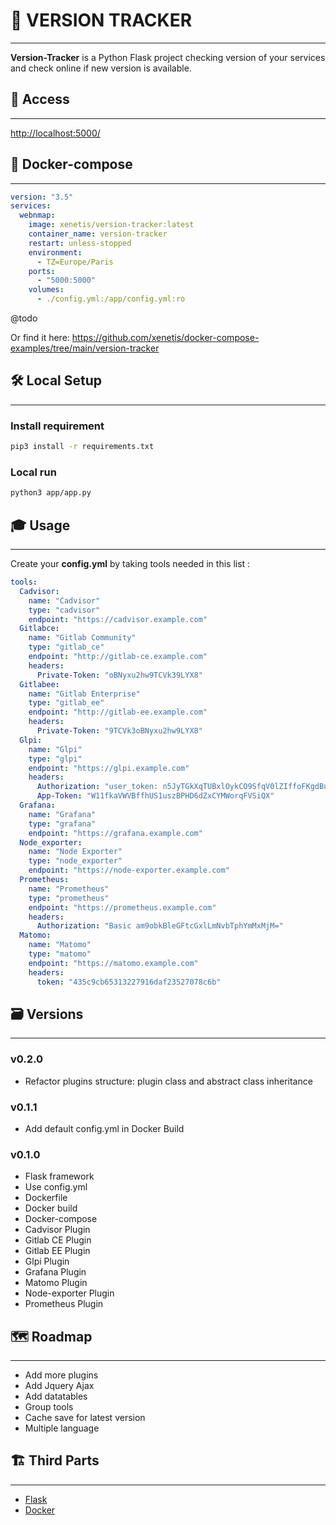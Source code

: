 # 📡 VERSION TRACKER

---

**Version-Tracker** is a Python Flask project checking version of your services and check online if new version is available. 

## 🪪 Access

---

[http://localhost:5000/](http://localhost:5000/)


## 🏁 Docker-compose

---

````yaml
version: "3.5"
services:
  webnmap:
    image: xenetis/version-tracker:latest
    container_name: version-tracker
    restart: unless-stopped
    environment:
      - TZ=Europe/Paris
    ports:
      - "5000:5000"
    volumes:
      - ./config.yml:/app/config.yml:ro
````

@todo

Or find it here: https://github.com/xenetis/docker-compose-examples/tree/main/version-tracker

## 🛠 Local Setup

---

### Install requirement
````bash
pip3 install -r requirements.txt
````

### Local run
````bash
python3 app/app.py
````

## 🎓 Usage

---

Create your **config.yml** by taking tools needed in this list : 

````yaml
tools:
  Cadvisor:
    name: "Cadvisor"
    type: "cadvisor"
    endpoint: "https://cadvisor.example.com"
  Gitlabce:
    name: "Gitlab Community"
    type: "gitlab_ce"
    endpoint: "http://gitlab-ce.example.com"
    headers:
      Private-Token: "oBNyxu2hw9TCVk39LYX8"
  Gitlabee:
    name: "Gitlab Enterprise"
    type: "gitlab_ee"
    endpoint: "http://gitlab-ee.example.com"
    headers:
      Private-Token: "9TCVk3oBNyxu2hw9LYX8"
  Glpi:
    name: "Glpi"
    type: "glpi"
    endpoint: "https://glpi.example.com"
    headers:
      Authorization: "user_token: n5JyTGkXqTUBxlOykCO9SfqV0lZIffoFKgdBujI2"
      App-Token: "W11fkaVWVBffhUS1uszBPHD6dZxCYMWorqFVSiQX"
  Grafana:
    name: "Grafana"
    type: "grafana"
    endpoint: "https://grafana.example.com"
  Node_exporter:
    name: "Node Exporter"
    type: "node_exporter"
    endpoint: "https://node-exporter.example.com"
  Prometheus:
    name: "Prometheus"
    type: "prometheus"
    endpoint: "https://prometheus.example.com"
    headers:
      Authorization: "Basic am9obkBleGFtcGxlLmNvbTphYmMxMjM="
  Matomo:
    name: "Matomo"
    type: "matomo"
    endpoint: "https://matomo.example.com"
    headers:
      token: "435c9cb65313227916daf23527078c6b"
````



## 🗃 Versions

---

### v0.2.0

- Refactor plugins structure: plugin class and abstract class inheritance

### v0.1.1

- Add default config.yml in Docker Build

### v0.1.0

- Flask framework
- Use config.yml
- Dockerfile
- Docker build
- Docker-compose
- Cadvisor Plugin
- Gitlab CE Plugin
- Gitlab EE Plugin
- Glpi Plugin
- Grafana Plugin
- Matomo Plugin
- Node-exporter Plugin
- Prometheus Plugin


## 🗺 Roadmap

---

- Add more plugins
- Add Jquery Ajax 
- Add datatables
- Group tools
- Cache save for latest version
- Multiple language


## 🏗 Third Parts

---

- [Flask](https://palletsprojects.com/p/flask/)
- [Docker](https://www.docker.com/)
